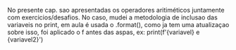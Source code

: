 No presente cap. sao apresentadas os operadores aritiméticos juntamente com exercicios/desafios. No caso, mudei a metodologia de inclusao das variaveis no print, em aula é usada o .format(), como ja tem uma atualizaçao sobre isso, foi aplicado o f antes das aspas, ex: print(f'{variavel} e {variavel2}')
